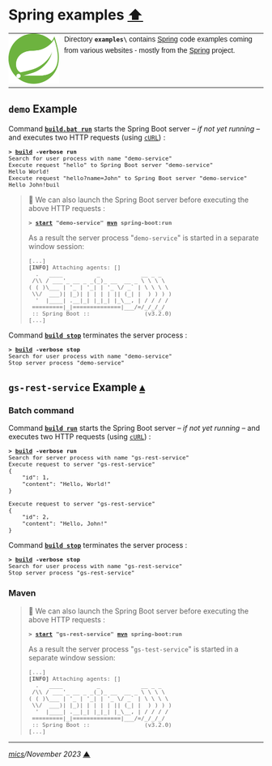# <span id="top">Spring examples</span> <span style="size:30%;"><a href="../README.md">⬆</a></span>

<table style="font-family:Helvetica,Arial;line-height:1.6;">
  <tr>
  <td style="border:0;padding:0 10px 0 0;min-width:100px;"><a href="https://spring.io/"><img style="border:0;" src="../docs/images/spring-icon.svg" width="100" alt="Spring project"/></a></td>
  <td style="border:0;padding:0;vertical-align:text-top;">Directory <strong><code>examples\</code></strong> contains <a href="https://spring.io/" alt="Spring">Spring</a> code examples coming from various websites - mostly from the <a href="https://spring.io/" rel="external">Spring</a> project.
  </td>
  </tr>
</table>

## <span id="demo">`demo` Example</span>

Command [**`build.bat run`**](./demo/build.bat) starts the Spring Boot server &ndash; *if not yet running* &ndash; and executes two HTTP requests (using [`cURL`][curl_cli]) :

<pre style="font-size:80%;">
<b>&gt; <a href="./demo/build.bat">build</a> -verbose run</b>
Search for user process with name "demo-service"
Execute request "hello" to Spring Boot server "demo-service"
Hello World!
Execute request "hello?name=John" to Spring Boot server "demo-service"
Hello John!buil
</pre>

> **:mag_right:** We can also launch the Spring Boot server before executing the above HTTP requests :
> <pre style="font-size:80%;">
> <b>&gt; <a href="https://docs.microsoft.com/en-us/windows-server/administration/windows-commands/start">start</a> "demo-service" <a href="https://maven.apache.org/ref/current/maven-embedder/cli.html">mvn</a> spring-boot:run</b>
> </pre>
> As a result the server process "`demo-service`" is started in a separate window session:
> <pre style="font-size:80%;">
> [...]
> <b>[INFO]</b> Attaching agents: []
>   .   ____          _            __ _ _
>  /\\ / ___'_ __ _ _(_)_ __  __ _ \ \ \ \
> ( ( )\___ | '_ | '_| | '_ \/ _` | \ \ \ \
>  \\/  ___)| |_)| | | | | || (_| |  ) ) ) )
>   '  |____| .__|_| |_|_| |_\__, | / / / /
>  =========|_|==============|___/=/_/_/_/
>  :: Spring Boot ::                (v3.2.0)
> [...]
> </pre>

Command [**`build stop`**](./demo/build.bat) terminates the server process :
<pre style="font-size:80%;">
<b>&gt; <a href="./demo/build.bat">build</a> -verbose stop</b>
Search for user process with name "demo-service"
Stop server process "demo-service"
</pre>

## <span id="gs-rest-service">`gs-rest-service` Example<span> [**&#x25B4;**](#top)

### Batch command

Command [**`build run`**](./gs-test-service/build.bat) starts the Spring Boot server &ndash; *if not yet running* &ndash; and executes two HTTP requests (using [`cURL`][curl_cli]) :

<pre style="font-size:80%;">
<b>&gt; <a href="./gs-rest-service/build.bat">build</a> -verbose run</b>
Search for server process with name "gs-rest-service"
Execute request to server "gs-rest-service"
{
    "id": 1,
    "content": "Hello, World!"
}

Execute request to server "gs-rest-service"
{
    "id": 2,
    "content": "Hello, John!"
}
</pre>

Command [**`build stop`**](./gs-rest-service/build.bat) terminates the server process :
<pre style="font-size:80%;">
<b>&gt; <a href="./demo/build.bat">build</a> -verbose stop</b>
Search for user process with name "gs-rest-service"
Stop server process "gs-rest-service"
</pre>

### Maven

> **:mag_right:** We can also launch the Spring Boot server before executing the above HTTP requests :
> <pre style="font-size:80%;">
> <b>&gt; <a href="https://docs.microsoft.com/en-us/windows-server/administration/windows-commands/start">start</a> "gs-rest-service" <a href="https://maven.apache.org/ref/current/maven-embedder/cli.html">mvn</a> spring-boot:run</b>
> </pre>
> As a result the server process "`gs-test-service`" is started in a separate window session:
> <pre style="font-size:80%;">
> [...]
> <b>[INFO]</b> Attaching agents: []
>   .   ____          _            __ _ _
>  /\\ / ___'_ __ _ _(_)_ __  __ _ \ \ \ \
> ( ( )\___ | '_ | '_| | '_ \/ _` | \ \ \ \
>  \\/  ___)| |_)| | | | | || (_| |  ) ) ) )
>   '  |____| .__|_| |_|_| |_\__, | / / / /
>  =========|_|==============|___/=/_/_/_/
>  :: Spring Boot ::                (v3.2.0)
> [...]
> </pre>


<!--
## <span id="footnotes">Footnotes</span>

<a id="footnote_01">[1]</a> ***grpcurl*** [↩](#anchor_01)

[Command line clients for gRPC - grpcurl](https://sadique.io/blog/2018/04/04/command-line-clients-for-grpc-grpcurl/), April 2018.
-->

<!--
> **:mag_right:** The following command outputs the classpath being used by <a href="https://maven.apache.org/ref/3.6.3/maven-embedder/cli.html">`mvn`</a> into the text file `classpath.txt` :
> <pre style="font-size:80%;">
> <b>&gt; <a href="https://maven.apache.org/ref/current/maven-embedder/cli.html">mvn</a> dependency:build-classpath -Dmdep.outputFile=classpath.txt</b>
> </pre>
<!-- https://stackoverflow.com/questions/16655010/in-maven-how-output-the-classpath-being-used -- >
-->

***

*[mics](https://lampwww.epfl.ch/~michelou/)/November 2023* [**&#9650;**](#top)
<span id="bottom">&nbsp;</span>

<!-- link refs -->

[curl_cli]: https://curl.se/docs/manpage.html
